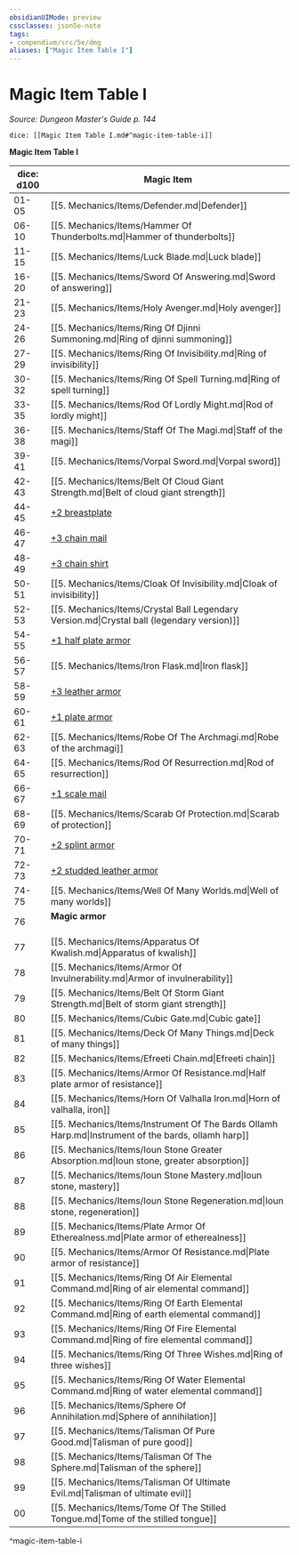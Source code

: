 ```yaml
---
obsidianUIMode: preview
cssclasses: json5e-note
tags:
- compendium/src/5e/dmg
aliases: ["Magic Item Table I"]
---
```

# Magic Item Table I
*Source: Dungeon Master's Guide p. 144* 

`dice: [[Magic Item Table I.md#^magic-item-table-i]]`

**Magic Item Table I**

| dice: d100 | Magic Item |
|------------|------------|
| 01-05 | [[5. Mechanics/Items/Defender.md\|Defender]] |
| 06-10 | [[5. Mechanics/Items/Hammer Of Thunderbolts.md\|Hammer of thunderbolts]] |
| 11-15 | [[5. Mechanics/Items/Luck Blade.md\|Luck blade]] |
| 16-20 | [[5. Mechanics/Items/Sword Of Answering.md\|Sword of answering]] |
| 21-23 | [[5. Mechanics/Items/Holy Avenger.md\|Holy avenger]] |
| 24-26 | [[5. Mechanics/Items/Ring Of Djinni Summoning.md\|Ring of djinni summoning]] |
| 27-29 | [[5. Mechanics/Items/Ring Of Invisibility.md\|Ring of invisibility]] |
| 30-32 | [[5. Mechanics/Items/Ring Of Spell Turning.md\|Ring of spell turning]] |
| 33-35 | [[5. Mechanics/Items/Rod Of Lordly Might.md\|Rod of lordly might]] |
| 36-38 | [[5. Mechanics/Items/Staff Of The Magi.md\|Staff of the magi]] |
| 39-41 | [[5. Mechanics/Items/Vorpal Sword.md\|Vorpal sword]] |
| 42-43 | [[5. Mechanics/Items/Belt Of Cloud Giant Strength.md\|Belt of cloud giant strength]] |
| 44-45 | [+2 breastplate](compendium/items/2-armor.md) |
| 46-47 | [+3 chain mail](compendium/items/3-armor.md) |
| 48-49 | [+3 chain shirt](compendium/items/3-armor.md) |
| 50-51 | [[5. Mechanics/Items/Cloak Of Invisibility.md\|Cloak of invisibility]] |
| 52-53 | [[5. Mechanics/Items/Crystal Ball Legendary Version.md\|Crystal ball (legendary version)]] |
| 54-55 | [+1 half plate armor](compendium/items/1-armor.md) |
| 56-57 | [[5. Mechanics/Items/Iron Flask.md\|Iron flask]] |
| 58-59 | [+3 leather armor](compendium/items/3-armor.md) |
| 60-61 | [+1 plate armor](compendium/items/1-armor.md) |
| 62-63 | [[5. Mechanics/Items/Robe Of The Archmagi.md\|Robe of the archmagi]] |
| 64-65 | [[5. Mechanics/Items/Rod Of Resurrection.md\|Rod of resurrection]] |
| 66-67 | [+1 scale mail](compendium/items/1-armor.md) |
| 68-69 | [[5. Mechanics/Items/Scarab Of Protection.md\|Scarab of protection]] |
| 70-71 | [+2 splint armor](compendium/items/2-armor.md) |
| 72-73 | [+2 studded leather armor](compendium/items/2-armor.md) |
| 74-75 | [[5. Mechanics/Items/Well Of Many Worlds.md\|Well of many worlds]] |
| 76 | **Magic armor**<br /><br />| 1d12 |  |<br />|------|--|<br />| 1-2 | [+2 half plate armor](compendium/items/2-armor.md) |<br />| 3-4 | [+2 plate armor](compendium/items/2-armor.md) |<br />| 5-6 | [+3 studded leather armor](compendium/items/3-armor.md) |<br />| 7-8 | [+3 breastplate](compendium/items/3-armor.md) |<br />| 9-10 | [+3 splint armor](compendium/items/3-armor.md) |<br />| 11 | [+3 half plate armor](compendium/items/3-armor.md) |<br />| 12 | [+3 plate armor](compendium/items/3-armor.md) |<br />^magic-armor |
| 77 | [[5. Mechanics/Items/Apparatus Of Kwalish.md\|Apparatus of kwalish]] |
| 78 | [[5. Mechanics/Items/Armor Of Invulnerability.md\|Armor of invulnerability]] |
| 79 | [[5. Mechanics/Items/Belt Of Storm Giant Strength.md\|Belt of storm giant strength]] |
| 80 | [[5. Mechanics/Items/Cubic Gate.md\|Cubic gate]] |
| 81 | [[5. Mechanics/Items/Deck Of Many Things.md\|Deck of many things]] |
| 82 | [[5. Mechanics/Items/Efreeti Chain.md\|Efreeti chain]] |
| 83 | [[5. Mechanics/Items/Armor Of Resistance.md\|Half plate armor of resistance]] |
| 84 | [[5. Mechanics/Items/Horn Of Valhalla Iron.md\|Horn of valhalla, iron]] |
| 85 | [[5. Mechanics/Items/Instrument Of The Bards Ollamh Harp.md\|Instrument of the bards, ollamh harp]] |
| 86 | [[5. Mechanics/Items/Ioun Stone Greater Absorption.md\|Ioun stone, greater absorption]] |
| 87 | [[5. Mechanics/Items/Ioun Stone Mastery.md\|Ioun stone, mastery]] |
| 88 | [[5. Mechanics/Items/Ioun Stone Regeneration.md\|Ioun stone, regeneration]] |
| 89 | [[5. Mechanics/Items/Plate Armor Of Etherealness.md\|Plate armor of etherealness]] |
| 90 | [[5. Mechanics/Items/Armor Of Resistance.md\|Plate armor of resistance]] |
| 91 | [[5. Mechanics/Items/Ring Of Air Elemental Command.md\|Ring of air elemental command]] |
| 92 | [[5. Mechanics/Items/Ring Of Earth Elemental Command.md\|Ring of earth elemental command]] |
| 93 | [[5. Mechanics/Items/Ring Of Fire Elemental Command.md\|Ring of fire elemental command]] |
| 94 | [[5. Mechanics/Items/Ring Of Three Wishes.md\|Ring of three wishes]] |
| 95 | [[5. Mechanics/Items/Ring Of Water Elemental Command.md\|Ring of water elemental command]] |
| 96 | [[5. Mechanics/Items/Sphere Of Annihilation.md\|Sphere of annihilation]] |
| 97 | [[5. Mechanics/Items/Talisman Of Pure Good.md\|Talisman of pure good]] |
| 98 | [[5. Mechanics/Items/Talisman Of The Sphere.md\|Talisman of the sphere]] |
| 99 | [[5. Mechanics/Items/Talisman Of Ultimate Evil.md\|Talisman of ultimate evil]] |
| 00 | [[5. Mechanics/Items/Tome Of The Stilled Tongue.md\|Tome of the stilled tongue]] |
^magic-item-table-i